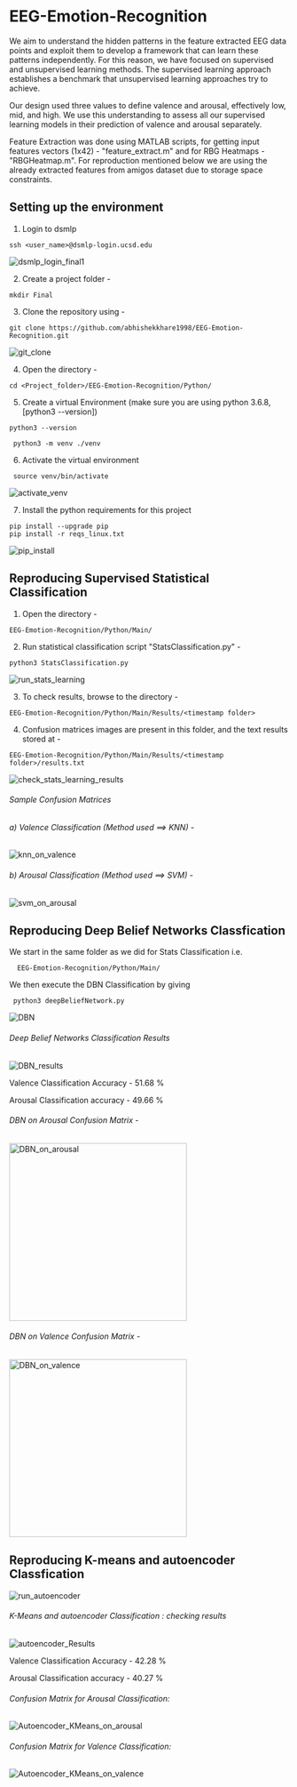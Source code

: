 # EEG-Emotion-Recognition
We aim to understand the hidden patterns in the feature extracted EEG data points and exploit them
to develop a framework that can learn these patterns independently. For this reason, we have focused
on supervised and unsupervised learning methods. The supervised learning approach establishes a
benchmark that unsupervised learning approaches try to achieve. 

Our design used three values to define valence and arousal, effectively low, mid, and high. We use
this understanding to assess all our supervised learning models in their prediction of valence and
arousal separately.

Feature Extraction was done using MATLAB scripts, for getting input features vectors (1x42) - "feature_extract.m" and for RBG Heatmaps - "RBGHeatmap.m". 
For reproduction mentioned below we are using the already extracted features from amigos dataset due to storage space constraints.

## Setting up the environment

1) Login to dsmlp

```
ssh <user_name>@dsmlp-login.ucsd.edu
```

![dsmlp_login_final1](https://user-images.githubusercontent.com/20601671/172792891-98d5c836-6b40-4def-b3ce-a4e4c37127dc.gif)


2) Create a project folder - 

```
mkdir Final
```

3) Clone the repository using - 

```
git clone https://github.com/abhishekkhare1998/EEG-Emotion-Recognition.git
```

![git_clone](https://user-images.githubusercontent.com/20601671/172794481-05989539-82fd-4861-bf71-aa6f9c5cd3bd.gif)


4) Open the directory - 

```
cd <Project_folder>/EEG-Emotion-Recognition/Python/
```

5) Create a virtual Environment (make sure you are using python 3.6.8, [python3 --version])

```
python3 --version
```

```
 python3 -m venv ./venv
```

6) Activate the virtual environment

```
 source venv/bin/activate
```

![activate_venv](https://user-images.githubusercontent.com/20601671/172796146-8acc0cf5-fb3a-41e8-a635-1fb476b59a4f.gif)


7) Install the python requirements for this project

```
pip install --upgrade pip
pip install -r reqs_linux.txt
```

![pip_install](https://user-images.githubusercontent.com/20601671/172798509-da39a235-9f0b-41b3-8b63-63863b06a30f.gif)


## Reproducing Supervised Statistical Classification

1) Open the directory - 

```
EEG-Emotion-Recognition/Python/Main/
```

2) Run statistical classification script "StatsClassification.py" - 

```
python3 StatsClassification.py
```

![run_stats_learning](https://user-images.githubusercontent.com/20601671/172800982-581073de-7dd4-4512-8472-6deb03d6969d.gif)


3) To check results, browse to the directory - 

```
EEG-Emotion-Recognition/Python/Main/Results/<timestamp folder>
```

4) Confusion matrices images are present in this folder, and the text results stored at - 

```
EEG-Emotion-Recognition/Python/Main/Results/<timestamp folder>/results.txt
```
 
 ![check_stats_learning_results](https://user-images.githubusercontent.com/20601671/172803510-c80c5f34-8c31-4279-a069-33661c916fee.gif)

 
  ###### Sample Confusion Matrices
 
  ###### a) Valence Classification (Method used ==> KNN) - 
 
 ![knn_on_valence](https://user-images.githubusercontent.com/20601671/172807698-7a80b2f6-3e13-4473-a89c-05047476a1c9.png)

  ###### b) Arousal Classification (Method used ==> SVM) - 
 
 ![svm_on_arousal](https://user-images.githubusercontent.com/20601671/172808081-547419d1-36da-40bc-996c-ba790260cd30.png)

 
 ## Reproducing Deep Belief Networks Classfication
 
 We start in the same folder as we did for Stats Classification i.e.
 
```
  EEG-Emotion-Recognition/Python/Main/
```
 
 We then execute the DBN Classification by giving 
 
 ```
  python3 deepBeliefNetwork.py
 ```
 
 ![DBN](https://user-images.githubusercontent.com/20601671/172959043-057b1e69-3392-45b1-b2ea-01cf1ae3fe88.gif)
 
 ###### Deep Belief Networks Classification Results
 
 ![DBN_results](https://user-images.githubusercontent.com/20601671/172959594-c977834a-c228-499d-8e9f-419e64fe92ef.gif)
 
 Valence Classification Accuracy - 51.68 %
 
 Arousal Classification accuracy - 49.66 %

###### DBN on Arousal Confusion Matrix - 
 
<img width="320" alt="DBN_on_arousal" src="https://user-images.githubusercontent.com/20601671/172962622-57972555-840f-4762-9ac9-ab16bfacae79.png">

 
###### DBN on Valence Confusion Matrix - 
 
 <img width="320" alt="DBN_on_valence" src="https://user-images.githubusercontent.com/20601671/172962583-31aa96d8-4d20-4862-9596-2620a140d8cf.png">

 
 ## Reproducing K-means and autoencoder Classfication
 
![run_autoencoder](https://user-images.githubusercontent.com/20601671/172961438-926d467a-a34c-495b-9d82-551c9a5bcf07.gif)

###### K-Means and autoencoder Classification : checking results

![autoencoder_Results](https://user-images.githubusercontent.com/20601671/172962117-b8f82edd-3070-49e7-96cf-a85a72f6cb6a.gif)

 Valence Classification Accuracy - 42.28 %
 
 Arousal Classification accuracy - 40.27 %

###### Confusion Matrix for Arousal Classification:

![Autoencoder_KMeans_on_arousal](https://user-images.githubusercontent.com/20601671/172962336-27164642-b816-472f-a300-a96ec41d0098.png)

###### Confusion Matrix for Valence Classification:

![Autoencoder_KMeans_on_valence](https://user-images.githubusercontent.com/20601671/172962371-69555df0-e663-4626-b491-d9cd27fa0280.png)


